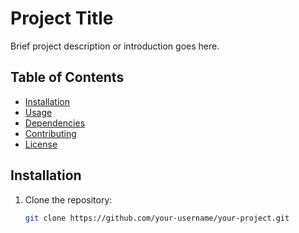 # Project Title

Brief project description or introduction goes here.

## Table of Contents

- [Installation](#installation)
- [Usage](#usage)
- [Dependencies](#dependencies)
- [Contributing](#contributing)
- [License](#license)

## Installation

1. Clone the repository:

   ```bash
   git clone https://github.com/your-username/your-project.git
  ```
